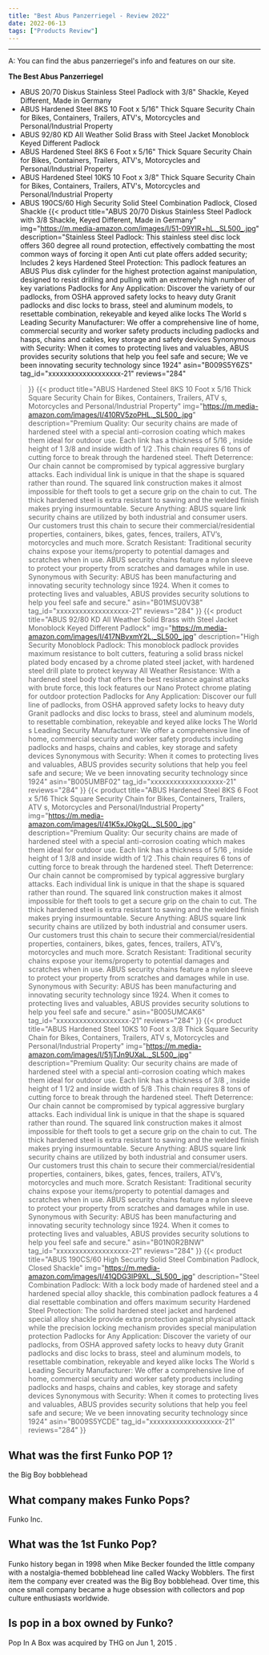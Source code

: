 ```yaml
---
title: "Best Abus Panzerriegel - Review 2022"
date: 2022-06-13
tags: ["Products Review"]
---
```


---


A: You can find the abus panzerriegel's info and features on our site.

**The Best Abus Panzerriegel**
* ABUS 20/70 Diskus Stainless Steel Padlock with 3/8" Shackle, Keyed Different, Made in Germany
* ABUS Hardened Steel 8KS 10 Foot x 5/16" Thick Square Security Chain for Bikes, Containers, Trailers, ATV's, Motorcycles and Personal/Industrial Property
* ABUS 92/80 KD All Weather Solid Brass with Steel Jacket Monoblock Keyed Different Padlock
* ABUS Hardened Steel 8KS 6 Foot x 5/16" Thick Square Security Chain for Bikes, Containers, Trailers, ATV's, Motorcycles and Personal/Industrial Property
* ABUS Hardened Steel 10KS 10 Foot x 3/8" Thick Square Security Chain for Bikes, Containers, Trailers, ATV's, Motorcycles and Personal/Industrial Property
* ABUS 190CS/60 High Security Solid Steel Combination Padlock, Closed Shackle
{{< product 
title="ABUS 20/70 Diskus Stainless Steel Padlock with 3/8  Shackle, Keyed Different, Made in Germany"
img="https://m.media-amazon.com/images/I/51-09YIR+hL._SL500_.jpg"
description="Stainless Steel Padlock: This stainless steel disc lock offers 360 degree all round protection, effectively combatting the most common ways of forcing it open Anti cut plate offers added security; Includes 2 keys Hardened Steel Protection: This padlock features an ABUS Plus disk cylinder for the highest protection against manipulation, designed to resist drilling and pulling with an extremely high number of key variations Padlocks for Any Application: Discover the variety of our padlocks, from OSHA approved safety locks to heavy duty Granit padlocks and disc locks to brass, steel and aluminum models, to resettable combination, rekeyable and keyed alike locks The World s Leading Security Manufacturer: We offer a comprehensive line of home, commercial security and worker safety products including padlocks and hasps, chains and cables, key storage and safety devices Synonymous with Security: When it comes to protecting lives and valuables, ABUS provides security solutions that help you feel safe and secure; We ve been innovating security technology since 1924"
asin="B009S5Y6ZS"
tag_id="xxxxxxxxxxxxxxxxxxx-21"
reviews="284"
>}} 
{{< product 
title="ABUS Hardened Steel 8KS 10 Foot x 5/16  Thick Square Security Chain for Bikes, Containers, Trailers, ATV s, Motorcycles and Personal/Industrial Property"
img="https://m.media-amazon.com/images/I/410RV5zoPHL._SL500_.jpg"
description="Premium Quality: Our security chains are made of hardened steel with a special anti-corrosion coating which makes them ideal for outdoor use. Each link has a thickness of 5/16 , inside height of 1 3/8  and inside width of 1/2 .This chain requires 6 tons of cutting force to break through the hardened steel. Theft Deterrence: Our chain cannot be compromised by typical aggressive burglary attacks. Each individual link is unique in that the shape is squared rather than round. The squared link construction makes it almost impossible for theft tools to get a secure grip on the chain to cut. The thick hardened steel is extra resistant to sawing and the welded finish makes prying insurmountable. Secure Anything: ABUS square link security chains are utilized by both industrial and consumer users. Our customers trust this chain to secure their commercial/residential properties, containers, bikes, gates, fences, trailers, ATV’s, motorcycles and much more. Scratch Resistant: Traditional security chains expose your items/property to potential damages and scratches when in use. ABUS security chains feature a nylon sleeve to protect your property from scratches and damages while in use. Synonymous with Security: ABUS has been manufacturing and innovating security technology since 1924. When it comes to protecting lives and valuables, ABUS provides security solutions to help you feel safe and secure."
asin="B01MSU0V38"
tag_id="xxxxxxxxxxxxxxxxxxx-21"
reviews="284"
>}} 
{{< product 
title="ABUS 92/80 KD All Weather Solid Brass with Steel Jacket Monoblock Keyed Different Padlock"
img="https://m.media-amazon.com/images/I/417NBvxmY2L._SL500_.jpg"
description="High Security Monoblock Padlock: This monoblock padlock provides maximum resistance to bolt cutters, featuring a solid brass nickel plated body encased by a chrome plated steel jacket, with hardened steel drill plate to protect keyway All Weather Resistance: With a hardened steel body that offers the best resistance against attacks with brute force, this lock features our Nano Protect chrome plating for outdoor protection Padlocks for Any Application: Discover our full line of padlocks, from OSHA approved safety locks to heavy duty Granit padlocks and disc locks to brass, steel and aluminum models, to resettable combination, rekeyable and keyed alike locks The World s Leading Security Manufacturer: We offer a comprehensive line of home, commercial security and worker safety products including padlocks and hasps, chains and cables, key storage and safety devices Synonymous with Security: When it comes to protecting lives and valuables, ABUS provides security solutions that help you feel safe and secure; We ve been innovating security technology since 1924"
asin="B005UMBF02"
tag_id="xxxxxxxxxxxxxxxxxxx-21"
reviews="284"
>}} 
{{< product 
title="ABUS Hardened Steel 8KS 6 Foot x 5/16  Thick Square Security Chain for Bikes, Containers, Trailers, ATV s, Motorcycles and Personal/Industrial Property"
img="https://m.media-amazon.com/images/I/41K5xJOkgQL._SL500_.jpg"
description="Premium Quality: Our security chains are made of hardened steel with a special anti-corrosion coating which makes them ideal for outdoor use. Each link has a thickness of 5/16 , inside height of 1 3/8  and inside width of 1/2 .This chain requires 6 tons of cutting force to break through the hardened steel. Theft Deterrence: Our chain cannot be compromised by typical aggressive burglary attacks. Each individual link is unique in that the shape is squared rather than round. The squared link construction makes it almost impossible for theft tools to get a secure grip on the chain to cut. The thick hardened steel is extra resistant to sawing and the welded finish makes prying insurmountable. Secure Anything: ABUS square link security chains are utilized by both industrial and consumer users. Our customers trust this chain to secure their commercial/residential properties, containers, bikes, gates, fences, trailers, ATV’s, motorcycles and much more. Scratch Resistant: Traditional security chains expose your items/property to potential damages and scratches when in use. ABUS security chains feature a nylon sleeve to protect your property from scratches and damages while in use. Synonymous with Security: ABUS has been manufacturing and innovating security technology since 1924. When it comes to protecting lives and valuables, ABUS provides security solutions to help you feel safe and secure."
asin="B005UMCAK6"
tag_id="xxxxxxxxxxxxxxxxxxx-21"
reviews="284"
>}} 
{{< product 
title="ABUS Hardened Steel 10KS 10 Foot x 3/8  Thick Square Security Chain for Bikes, Containers, Trailers, ATV s, Motorcycles and Personal/Industrial Property"
img="https://m.media-amazon.com/images/I/51jTJn9UXaL._SL500_.jpg"
description="Premium Quality: Our security chains are made of hardened steel with a special anti-corrosion coating which makes them ideal for outdoor use. Each link has a thickness of 3/8 , inside height of 1 1/2  and inside width of 5/8 .This chain requires 8 tons of cutting force to break through the hardened steel. Theft Deterrence: Our chain cannot be compromised by typical aggressive burglary attacks. Each individual link is unique in that the shape is squared rather than round. The squared link construction makes it almost impossible for theft tools to get a secure grip on the chain to cut. The thick hardened steel is extra resistant to sawing and the welded finish makes prying insurmountable. Secure Anything: ABUS square link security chains are utilized by both industrial and consumer users. Our customers trust this chain to secure their commercial/residential properties, containers, bikes, gates, fences, trailers, ATV’s, motorcycles and much more. Scratch Resistant: Traditional security chains expose your items/property to potential damages and scratches when in use. ABUS security chains feature a nylon sleeve to protect your property from scratches and damages while in use. Synonymous with Security: ABUS has been manufacturing and innovating security technology since 1924. When it comes to protecting lives and valuables, ABUS provides security solutions to help you feel safe and secure."
asin="B01N0R2BNW"
tag_id="xxxxxxxxxxxxxxxxxxx-21"
reviews="284"
>}} 
{{< product 
title="ABUS 190CS/60 High Security Solid Steel Combination Padlock, Closed Shackle"
img="https://m.media-amazon.com/images/I/41QDG3IP9XL._SL500_.jpg"
description="Steel Combination Padlock: With a lock body made of hardened steel and a hardened special alloy shackle, this combination padlock features a 4 dial resettable combination and offers maximum security Hardened Steel Protection: The solid hardened steel jacket and hardened special alloy shackle provide extra protection against physical attack while the precision locking mechanism provides special manipulation protection Padlocks for Any Application: Discover the variety of our padlocks, from OSHA approved safety locks to heavy duty Granit padlocks and disc locks to brass, steel and aluminum models, to resettable combination, rekeyable and keyed alike locks The World s Leading Security Manufacturer: We offer a comprehensive line of home, commercial security and worker safety products including padlocks and hasps, chains and cables, key storage and safety devices Synonymous with Security: When it comes to protecting lives and valuables, ABUS provides security solutions that help you feel safe and secure; We ve been innovating security technology since 1924"
asin="B009S5YCDE"
tag_id="xxxxxxxxxxxxxxxxxxx-21"
reviews="284"
>}} 
## What was the first Funko POP 1?
the Big Boy bobblehead

## What company makes Funko Pops?
Funko Inc.

## What was the 1st Funko Pop?
Funko history began in 1998 when Mike Becker founded the little company with a nostalgia-themed bobblehead line called Wacky Wobblers. The first item the company ever created was the Big Boy bobblehead. Over time, this once small company became a huge obsession with collectors and pop culture enthusiasts worldwide.

## Is pop in a box owned by Funko?
Pop In A Box was acquired by THG on Jun 1, 2015 .

